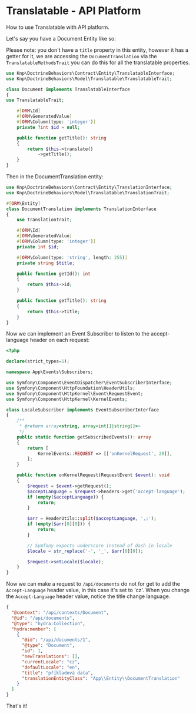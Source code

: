 # Translatable - API Platform

How to use Translatable with API platform.

Let's say you have a Document Entity like so:

Please note: you don't have a `title` property in this entity, however it has a getter for it, we are accessing the `DocumentTranslation` via
the `TranslatableMethodsTrait` you can do this for all the translatable properties.

```php
use Knp\DoctrineBehaviors\Contract\Entity\TranslatableInterface;
use Knp\DoctrineBehaviors\Model\Translatable\TranslatableTrait;

class Document implements TranslatableInterface
{
use TranslatableTrait;

    #[ORM\Id]
    #[ORM\GeneratedValue]
    #[ORM\Column(type: 'integer')]
    private ?int $id = null;

    public function getTitle(): string
    {
        return $this->translate()
            ->getTitle();
    }
}
```

Then in the DocumentTranslation entity:

```php
use Knp\DoctrineBehaviors\Contract\Entity\TranslationInterface;
use Knp\DoctrineBehaviors\Model\Translatable\TranslationTrait;

#[ORM\Entity]
class DocumentTranslation implements TranslationInterface
{
    use TranslationTrait;

    #[ORM\Id]
    #[ORM\GeneratedValue]
    #[ORM\Column(type: 'integer')]
    private int $id;

    #[ORM\Column(type: 'string', length: 255)]
    private string $title;

    public function getId(): int
    {
        return $this->id;
    }

    public function getTitle(): string
    {
        return $this->title;
    }
}
```

Now we can implement an Event Subscriber to listen to the accept-language header on each request:

```php
<?php

declare(strict_types=1);

namespace App\Events\Subscribers;

use Symfony\Component\EventDispatcher\EventSubscriberInterface;
use Symfony\Component\HttpFoundation\HeaderUtils;
use Symfony\Component\HttpKernel\Event\RequestEvent;
use Symfony\Component\HttpKernel\KernelEvents;

class LocaleSubscriber implements EventSubscriberInterface
{
    /**
     * @return array<string, array<int[]|string[]>>
     */
    public static function getSubscribedEvents(): array
    {
        return [
            KernelEvents::REQUEST => [['onKernelRequest', 20]],
        ];
    }

    public function onKernelRequest(RequestEvent $event): void
    {
        $request = $event->getRequest();
        $acceptLanguage = $request->headers->get('accept-language');
        if (empty($acceptLanguage)) {
            return;
        }

        $arr = HeaderUtils::split($acceptLanguage, ',;');
        if (empty($arr[0][0])) {
            return;
        }

        // Symfony expects underscore instead of dash in locale
        $locale = str_replace('-', '_', $arr[0][0]);

        $request->setLocale($locale);
    }
}
```

Now we can make a request to `/api/documents` do not for get to add the `Accept-Language` header value, in this case it's set to 'cz'. 
When you change the `Accept-Language` header value, notice the title change language.

```json
{
  "@context": "/api/contexts/Document",
  "@id": "/api/documents",
  "@type": "hydra:Collection",
  "hydra:member": [
    {
      "@id": "/api/documents/1",
      "@type": "Document",
      "id": 1,
      "newTranslations": [],
      "currentLocale": "cz",
      "defaultLocale": "en",
      "title": "příkladová data",
      "translationEntityClass": "App\\Entity\\DocumentTranslation"
    }
  ]
}
```

That's it!
